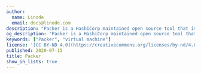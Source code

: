 ```yaml
---
author:
  name: Linode
  email: docs@linode.com
description: "Packer is a HashiCorp maintained open source tool that is used to create machine images. A machine image provides the OS, applications, application configurations, and data files that a virtual machine instance will run once it’s deployed."
og_description: 'Packer is a HashiCorp maintained open source tool that is used to create machine images. A machine image provides the OS, applications, application configurations, and data files that a virtual machine instance will run once it’s deployed.'
keywords: ["Packer", "virtual machine"]
license: '[CC BY-ND 4.0](https://creativecommons.org/licenses/by-nd/4.0)'
published: 2020-07-15
title: Packer
show_in_lists: true
---
```



